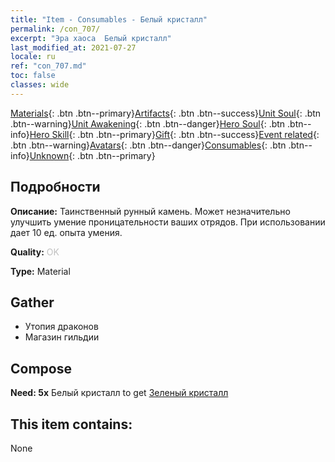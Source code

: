 ```yaml
---
title: "Item - Consumables - Белый кристалл"
permalink: /con_707/
excerpt: "Эра хаоса  Белый кристалл"
last_modified_at: 2021-07-27
locale: ru
ref: "con_707.md"
toc: false
classes: wide
---
```

 [Materials](/ItemsRU/){: .btn .btn--primary}[Artifacts](/ItemsRU/Artifacts/){: .btn .btn--success}[Unit Soul](/ItemsRU/UnitSoul/){: .btn .btn--warning}[Unit Awakening](/ItemsRU/UnitAwakening/){: .btn .btn--danger}[Hero Soul](/ItemsRU/HeroSoul/){: .btn .btn--info}[Hero Skill](/ItemsRU/HeroSkill/){: .btn .btn--primary}[Gift](/ItemsRU/Gift/){: .btn .btn--success}[Event related](/ItemsRU/Events/){: .btn .btn--warning}[Avatars](/ItemsRU/Avatars/){: .btn .btn--danger}[Consumables](/ItemsRU/Consumables/){: .btn .btn--info}[Unknown](/ItemsRU/Unknown/){: .btn .btn--primary}

## Подробности
 **Описание:** Таинственный рунный камень. Может незначительно улучшить умение проницательности ваших отрядов. При использовании дает 10 ед. опыта умения.

 **Quality:** <span style="color: #C0C0C0">OK</span>

 **Type:** Material

## Gather

*    Утопия драконов 
*    Магазин гильдии 

## Compose

 **Need: 5x** Белый кристалл to get [Зеленый кристалл](/ItemsRU/con_711/)

## This item contains:

  None

